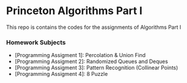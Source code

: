 # Princeton Algorithms Part I

This repo is contains the codes for the assignments of Algorithms Part I

### Homework Subjects

* [Programming Assigment 1]: Percolation & Union Find
* [Programming Assigment 2]: Randomized Queues and Deques
* [Programming Assigment 3]: Pattern Recognition (Collinear Points)
* [Programming Assigment 4]: 8 Puzzle
